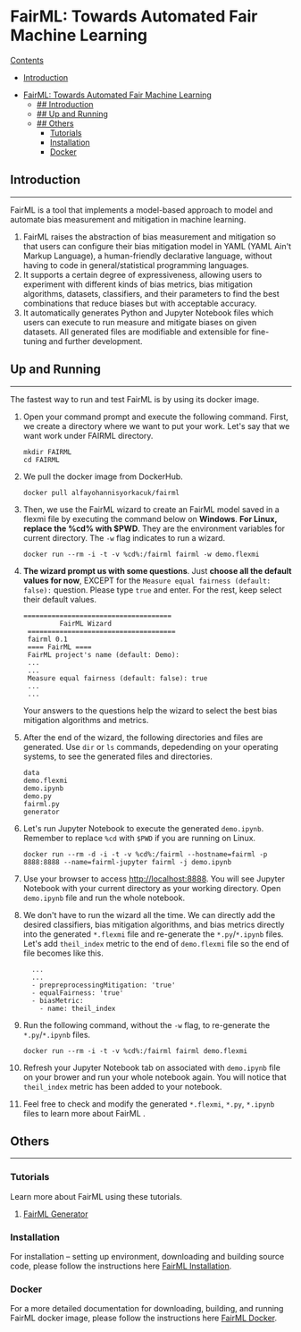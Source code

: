 # FairML: Towards Automated Fair Machine Learning

[Contents](#Contents)

* [Introduction](#Introduction)

- [FairML: Towards Automated Fair Machine Learning](#fairml-towards-automated-fair-machine-learning)
  - [## Introduction](#-introduction)
  - [## Up and Running](#-up-and-running)
  - [## Others](#-others)
    - [Tutorials](#tutorials)
    - [Installation](#installation)
    - [Docker](#docker)

## Introduction
---
FairML is a tool that implements a model-based approach to model and automate bias measurement and mitigation in machine learning. 

1. FairML raises the abstraction of bias measurement and mitigation so that users can configure their bias mitigation model in YAML (YAML Ain't Markup Language), a human-friendly declarative language, without having to code in general/statistical programming languages.
2. It supports a certain degree of expressiveness, allowing users to experiment with different kinds of bias metrics, bias mitigation algorithms, datasets, classifiers, and their parameters to find the best combinations that reduce biases but with acceptable accuracy.
3. It automatically generates Python and Jupyter Notebook files which users can execute to run measure and mitigate biases on given datasets. All generated files are modifiable and extensible for fine-tuning and further development.


## Up and Running
---
The fastest way to run and test FairML is by using its docker image.

1. Open your command prompt and execute the following command. First, we create a directory where we want to put your work. Let's say that we want work under FAIRML directory.
   ```
   mkdir FAIRML
   cd FAIRML
   ```
2. We pull the docker image from DockerHub. 
   ```
   docker pull alfayohannisyorkacuk/fairml
   ```
3. Then, we use the FairML wizard to create an FairML model saved in a flexmi file by executing the command below on **Windows**. **For Linux, replace the %cd% with $PWD**. They are the environment variables for current directory. The `-w` flag indicates to run a wizard.
   ```
   docker run --rm -i -t -v %cd%:/fairml fairml -w demo.flexmi
   ```
4. **The wizard prompt us with some questions**. Just **choose all the default values for now**, EXCEPT for the `Measure equal fairness (default: false):` question. Please type `true` and enter. For the rest, keep select their default values.
   ```:
   =====================================
            FairML Wizard
    =====================================
    fairml 0.1
    ==== FairML ====
    FairML project's name (default: Demo):
    ...
    ...
    Measure equal fairness (default: false): true
    ...
    ...
   ```
   
   Your answers to the questions help the wizard to select the best bias mitigation algorithms and metrics.

5. After the end of the wizard, the following directories and files are generated. Use `dir` or `ls` commands, depedending on your operating systems, to see the generated files and directories.
   ```
   data
   demo.flexmi
   demo.ipynb
   demo.py
   fairml.py
   generator
   ```
6. Let's run Jupyter Notebook to execute the generated `demo.ipynb`. Remember to replace `%cd` with `$PWD` if you are running on Linux.
   ```
   docker run --rm -d -i -t -v %cd%:/fairml --hostname=fairml -p 8888:8888 --name=fairml-jupyter fairml -j demo.ipynb
    ```
7. Use your browser to access [http://localhost:8888](http://localhost:8888). You will see Jupyter Notebook with your current directory as your working directory. Open `demo.ipynb` file and run the whole notebook.
8. We don't have to run the wizard all the time. We can directly add the desired classifiers, bias mitigation algorithms, and bias metrics directly into the generated `*.flexmi` file and re-generate the `*.py`/`*.ipynb` files. Let's add `theil_index` metric to the end of `demo.flexmi` file so the end of file becomes like this.
   ```
     ...
     ...
     - prepreprocessingMitigation: 'true'
     - equalFairness: 'true'
     - biasMetric: 
       - name: theil_index
   ```
9. Run the following command, without the `-w` flag, to re-generate the `*.py`/`*.ipynb` files.
   ```
   docker run --rm -i -t -v %cd%:/fairml fairml demo.flexmi
   ```
10. Refresh your Jupyter Notebook tab on associated with `demo.ipynb` file on your brower and run your whole notebook again. You will notice that `theil_index` metric has been added to your notebook.
11. Feel free to check and modify the generated `*.flexmi`, `*.py`, `*.ipynb` files to learn more about FairML .

## Others
---
### Tutorials

Learn more about FairML using these tutorials.

1. [FairML Generator](docs/FairMLGenerator.md)

### Installation

For installation &ndash; setting up environment, downloading and building source code, please follow the instructions here [FairML Installation](docs/Installation.md).

### Docker

For a more detailed documentation for downloading, building, and running FairML docker image, please follow the instructions here [FairML Docker](docs/Docker.md).


